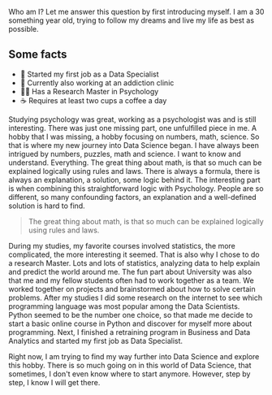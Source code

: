 Who am I?
Let me answer this question by first introducing myself. I am a 30 something year old, trying to follow my dreams and live my life as best as possible. 


## Some facts

- 🧮 Started my first job as a Data Specialist
- 🧠 Currently also working at an addiction clinic
- 👩‍🎓 Has a Research Master in Psychology
- ☕️ Requires at least two cups a coffee a day

Studying psychology was great, working as a psychologist was and is still interesting. There was just one missing part, one unfulfilled piece in me. A hobby that I was missing, a hobby focusing on numbers, math, science. So that is where my new journey into Data Science began. I have always been intrigued by numbers, puzzles, math and science. I want to know and understand. Everything. The great thing about math, is that so much can be explained logically using rules and laws. There is always a formula, there is always an explanation, a solution, some logic behind it. The interesting part is when combining this straightforward logic with Psychology. People are so different, so many confounding factors, an explanation and a well-defined solution is hard to find.

> The great thing about math, is that so much can be explained logically using rules and laws.

During my studies, my favorite courses involved statistics, the more complicated, the more interesting it seemed. That is also why I chose to do a research Master. Lots and lots of statistics, analyzing data to help explain and predict the world around me. The fun part about University was also that me and my fellow students often had to work together as a team. We worked together on projects and brainstormed about how to solve certain problems. After my studies I did some research on the internet to see which programming language was most popular among the Data Scientists. Python seemed to be the number one choice, so that made me decide to start a basic online course in Python and discover for myself more about programming. Next, I finished a retraining program in Business and Data Analytics and started my first job as Data Specialist.

Right now, I am trying to find my way further into Data Science and explore this hobby. There is so much going on in this world of Data Science, that sometimes, I don't even know where to start anymore. However, step by step, I know I will get there.